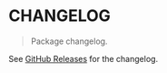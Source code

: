 # CHANGELOG

> Package changelog.

See [GitHub Releases](https://github.com/stdlib-js/array-base-flatten3d-by/releases) for the changelog.